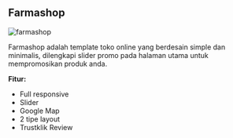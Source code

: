 Farmashop
------------

![farmashop](https://s3-ap-southeast-1.amazonaws.com/cdn2.jarvis-store.com/img/themes/farmashop/farmashop-preview.jpg)

Farmashop adalah template toko online yang berdesain simple dan minimalis, dilengkapi slider promo pada halaman utama untuk mempromosikan produk anda.

**Fitur:**
 - Full responsive 
 - Slider 
 - Google Map 
 - 2 tipe layout
 - Trustklik Review
